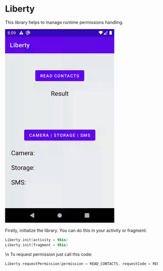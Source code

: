 # Liberty
 
This library helps to manage runtime permissions handling. 
  
![](record_1.gif)

Firstly, initialize the library. You can do this in your activity or fragment:
```kotlin
Liberty.init(activity = this)
Liberty.init(fragment = this)
 ```
 \n
To request permission just call this code:
```kotlin
Liberty.requestPermission(permission = READ_CONTACTS, requestCode = REQUEST_READ_CONTACTS)
```

